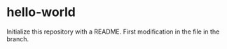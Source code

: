 # hello-world
Initialize this repository with a README.
First modification in the file in the branch.
